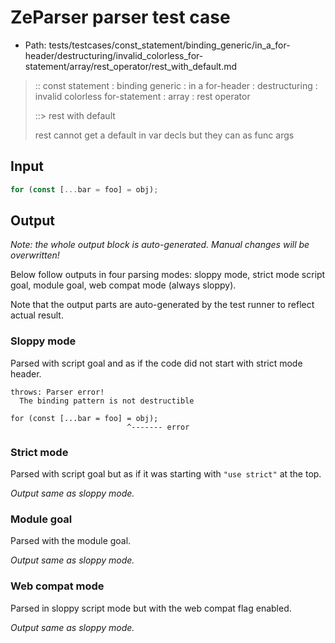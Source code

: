 # ZeParser parser test case

- Path: tests/testcases/const_statement/binding_generic/in_a_for-header/destructuring/invalid_colorless_for-statement/array/rest_operator/rest_with_default.md

> :: const statement : binding generic : in a for-header : destructuring : invalid colorless for-statement : array : rest operator
>
> ::> rest with default
>
> rest cannot get a default in var decls but they can as func args

## Input

`````js
for (const [...bar = foo] = obj);
`````

## Output

_Note: the whole output block is auto-generated. Manual changes will be overwritten!_

Below follow outputs in four parsing modes: sloppy mode, strict mode script goal, module goal, web compat mode (always sloppy).

Note that the output parts are auto-generated by the test runner to reflect actual result.

### Sloppy mode

Parsed with script goal and as if the code did not start with strict mode header.

`````
throws: Parser error!
  The binding pattern is not destructible

for (const [...bar = foo] = obj);
                          ^------- error
`````

### Strict mode

Parsed with script goal but as if it was starting with `"use strict"` at the top.

_Output same as sloppy mode._

### Module goal

Parsed with the module goal.

_Output same as sloppy mode._

### Web compat mode

Parsed in sloppy script mode but with the web compat flag enabled.

_Output same as sloppy mode._
